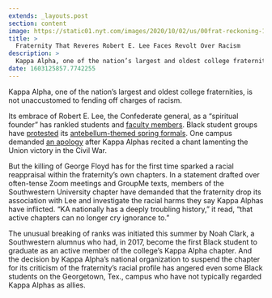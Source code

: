 ```yaml
--- 
extends: _layouts.post 
section: content 
image: https://static01.nyt.com/images/2020/10/02/us/00frat-reckoning-1/00frat-reckoning-1-facebookJumbo.jpg 
title: > 
  Fraternity That Reveres Robert E. Lee Faces Revolt Over Racism 
description: > 
  Kappa Alpha, one of the nation’s largest and oldest college fraternities, is not unaccustomed to fending off charges of racism.Its embrace of Robert E. Lee, the Confederate general, as a “spiritual founder” has rankled students and faculty members.Black student groups have protested its antebellum-themed spring formals.One campus demanded an apology after Kappa Alphas recited a chant lamenting the Union victory in the Civil War.But the killing of George Floyd has for the first time sparked a racial reappraisal within the fraternity’s own chapters. 
date: 1603125857.7742255 
--- 
```

<div><p class="css-158dogj evys1bk0">Kappa Alpha, one of the nation&#8217;s largest and oldest college fraternities, is not unaccustomed to fending off charges of racism.</p><p class="css-158dogj evys1bk0">Its embrace of Robert E. Lee, the Confederate general, as a &#8220;spiritual founder&#8221; has rankled students and <a class="css-1g7m0tk" href="https://www.chronicle.com/article/the-racist-fraternity-that-tried-to-shut-me-up" title="" rel="noopener noreferrer" target="_blank">faculty members</a>. Black student groups have <a class="css-1g7m0tk" href="https://www.tuscaloosanews.com/article/DA/20100423/News/606115679/TL" title="" rel="noopener noreferrer" target="_blank">protested</a> its <a class="css-1g7m0tk" href="http://www.nbcnews.com/id/30727182#" title="" rel="noopener noreferrer" target="_blank">antebellum-themed spring formals</a>. One campus demanded <a class="css-1g7m0tk" href="https://thebluestockingpc.org/2019/12/11/kappa-alpha-order-bias-incident-is-brought-to-light/" title="" rel="noopener noreferrer" target="_blank">an apology</a> after Kappa Alphas recited a chant lamenting the Union victory in the Civil War.</p><p class="css-158dogj evys1bk0">But the killing of George Floyd has for the first time sparked a racial  reappraisal within the fraternity&#8217;s own chapters. In a statement drafted over often-tense Zoom meetings and GroupMe texts, members of the Southwestern University chapter have demanded that the fraternity drop its association with Lee and investigate the racial harms they say Kappa Alphas have inflicted. &#8220;KA nationally has a deeply troubling history,&#8221; it read, &#8220;that active chapters can no longer cry ignorance to.&#8221;</p><p class="css-158dogj evys1bk0">The unusual breaking of ranks was initiated this summer by Noah Clark, a Southwestern alumnus who had, in 2017, become the first Black student to graduate as an active member of the college&#8217;s Kappa Alpha chapter. And the decision by Kappa Alpha&#8217;s national organization to suspend the chapter for its criticism of the fraternity&#8217;s racial profile has angered even some Black students on the Georgetown, Tex., campus who have not typically regarded Kappa Alphas as allies.</p></div>